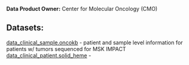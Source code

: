 <b>Data Product Owner:</b> Center for Molecular Oncology (CMO)

## Datasets:
[data_clinical_sample.oncokb](data_clinical_sample.oncokb.md) - patient and sample level information for patients w/ tumors sequenced for MSK IMPACT  <br/>
[data_clinical_patient.solid_heme](data_clinical_patient.solid_heme.md) - <br/>
